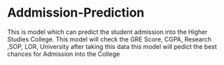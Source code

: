 # Addmission-Prediction
This is model which can predict the student admission into the Higher Studies College. This model will check the GRE Score, CGPA, Research ,SOP, LOR, University after taking this data this model will pedict the best chances for Admission into the College 
